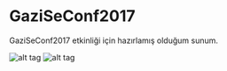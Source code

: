 # GaziSeConf2017
GaziSeConf2017 etkinliği için hazırlamış olduğum sunum.

![alt tag](https://s17.postimg.org/r3a6089yn/Gazi_Se_Conf-1.jpg)
![alt tag](https://s17.postimg.org/x47uxdovz/Gazi_Se_Conf-2.jpg)
